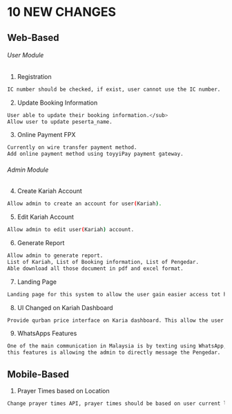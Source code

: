 # 10 NEW CHANGES

## Web-Based

###### User Module
1. Registration
```bash
IC number should be checked, if exist, user cannot use the IC number.
```
2. Update Booking Information
```bash
User able to update their booking information.</sub>
Allow user to update peserta_name.
```

3. Online Payment FPX 
```bash
Currently on wire transfer payment method.
Add online payment method using toyyiPay payment gateway.
```

###### Admin Module
4. Create Kariah Account
```bash
Allow admin to create an account for user(Kariah).
```

5. Edit Kariah Account
```bash
Allow admin to edit user(Kariah) account.
```

6. Generate Report
```bash
Allow admin to generate report.
List of Kariah, List of Booking information, List of Pengedar.
Able download all those document in pdf and excel format.
```

7. Landing Page
```bash
Landing page for this system to allow the user gain easier access tot he system.
```

8. UI Changed on Kariah Dashboard
```bash
Provide qurban price interface on Karia dashboard. This allow the user to see the current qurban price.
```

9. WhatsApps Features
```bash
One of the main communication in Malaysia is by texting using WhatsApp, therefore including 
this features is allowing the admin to directly message the Pengedar. 
```

## Mobile-Based
1. Prayer Times based on Location
```bash
Change prayer times API, prayer times should be based on user current location.
```




